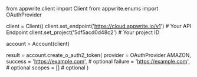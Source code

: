 from appwrite.client import Client
from appwrite.enums import OAuthProvider

client = Client()
client.set_endpoint('https://cloud.appwrite.io/v1') # Your API Endpoint
client.set_project('5df5acd0d48c2') # Your project ID

account = Account(client)

result = account.create_o_auth2_token(
    provider = OAuthProvider.AMAZON,
    success = 'https://example.com', # optional
    failure = 'https://example.com', # optional
    scopes = [] # optional
)
